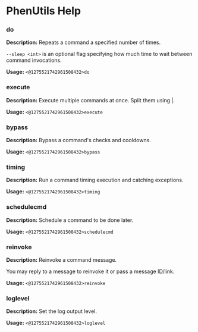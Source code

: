 # PhenUtils Help

### do

**Description:** Repeats a command a specified number of times.

`--sleep <int>` is an optional flag specifying how much time to wait between command invocations.

**Usage:** `<@1275521742961508432>do`

### execute

**Description:** Execute multiple commands at once. Split them using |.

**Usage:** `<@1275521742961508432>execute`

### bypass

**Description:** Bypass a command's checks and cooldowns.

**Usage:** `<@1275521742961508432>bypass`

### timing

**Description:** Run a command timing execution and catching exceptions.

**Usage:** `<@1275521742961508432>timing`

### schedulecmd

**Description:** Schedule a command to be done later.

**Usage:** `<@1275521742961508432>schedulecmd`

### reinvoke

**Description:** Reinvoke a command message.

You may reply to a message to reinvoke it or pass a message ID/link.

**Usage:** `<@1275521742961508432>reinvoke`

### loglevel

**Description:** Set the log output level.

**Usage:** `<@1275521742961508432>loglevel`

